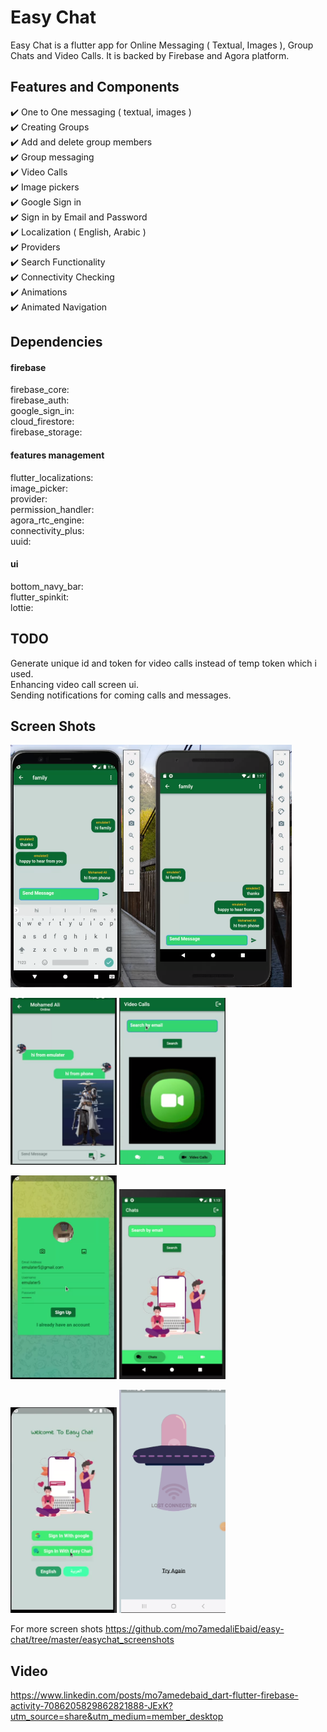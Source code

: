 # Easy Chat
Easy Chat is a flutter app for Online Messaging ( Textual, Images ), Group Chats and Video Calls. It is backed by Firebase and Agora platform.      


## Features and Components

✔️ One to One messaging ( textual, images ) <br />
✔️ Creating Groups <br />
✔️ Add and delete group members <br />
✔️ Group messaging <br />
✔️ Video Calls <br />
✔️ Image pickers <br />
✔️ Google Sign in <br />
✔️ Sign in by Email and Password <br />
✔️ Localization ( English, Arabic ) <br />
✔️ Providers <br />
✔️ Search Functionality <br />
✔️ Connectivity Checking  <br />
✔️ Animations <br />
✔️ Animated Navigation <br />


## Dependencies

#### firebase
firebase_core:      
firebase_auth:      
google_sign_in:     
cloud_firestore:        
firebase_storage:       


#### features management
flutter_localizations:      
image_picker:       
provider:       
permission_handler:     
agora_rtc_engine:       
connectivity_plus:      
uuid:       


#### ui
bottom_navy_bar:        
flutter_spinkit:            
lottie:     

## TODO
Generate unique id and token for video calls instead of temp token which i used.       
Enhancing video call screen ui.        
Sending notifications for coming calls and messages.        


## Screen Shots

<p float="left">
  <img src="https://github.com/mo7amedaliEbaid/easy-chat/blob/2c6808e1c4103bd296aa6a690c91a3582f9dce2a/easychat_screenshots/room1.png" width="450" />
</p>
<p float="left">
   <img src="https://github.com/mo7amedaliEbaid/easy-chat/blob/2c6808e1c4103bd296aa6a690c91a3582f9dce2a/easychat_screenshots/onetoone.png" width="170" />
   <img src="https://github.com/mo7amedaliEbaid/easy-chat/blob/2c6808e1c4103bd296aa6a690c91a3582f9dce2a/easychat_screenshots/videocall.png" width="170" />
</p>
<p float="left">
  <img src="https://github.com/mo7amedaliEbaid/easy-chat/blob/2c6808e1c4103bd296aa6a690c91a3582f9dce2a/easychat_screenshots/creatacc2.png" width="170" />
  <img src="https://github.com/mo7amedaliEbaid/easy-chat/blob/2c6808e1c4103bd296aa6a690c91a3582f9dce2a/easychat_screenshots/chats.png" width="170" /> 
</p>
<p float="left">
   <img src="https://github.com/mo7amedaliEbaid/easy-chat/blob/2c6808e1c4103bd296aa6a690c91a3582f9dce2a/easychat_screenshots/onboarding.png" width="170" />
   <img src="https://github.com/mo7amedaliEbaid/easy-chat/blob/2c6808e1c4103bd296aa6a690c91a3582f9dce2a/easychat_screenshots/offline.png" width="170" />
</p>

For more screen shots https://github.com/mo7amedaliEbaid/easy-chat/tree/master/easychat_screenshots                     


## Video
https://www.linkedin.com/posts/mo7amedebaid_dart-flutter-firebase-activity-7086205829862821888-JExK?utm_source=share&utm_medium=member_desktop
